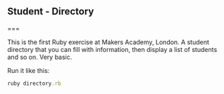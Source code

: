 ## Student - Directory
===

This is the first Ruby exercise at Makers Academy, London. A student directory that you can fill with information, then display a list of students and so on. Very basic.

Run it like this:
```ruby
ruby directory.rb
```
